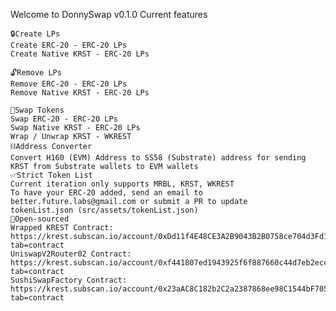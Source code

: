 Welcome to DonnySwap v0.1.0
Current features

    🔒Create LPs
    Create ERC-20 - ERC-20 LPs
    Create Native KRST - ERC-20 LPs

    🔓Remove LPs
    Remove ERC-20 - ERC-20 LPs
    Remove Native KRST - ERC-20 LPs

    🔁Swap Tokens
    Swap ERC-20 - ERC-20 LPs
    Swap Native KRST - ERC-20 LPs
    Wrap / Unwrap KRST - WKREST
    ⛓Address Converter
    Convert H160 (EVM) Address to SS58 (Substrate) address for sending KRST from Substrate wallets to EVM wallets
    ✅Strict Token List
    Current iteration only supports MRBL, KRST, WKREST
    To have your ERC-20 added, send an email to 
    better.future.labs@gmail.com or submit a PR to update
    tokenList.json (src/assets/tokenList.json)
    📖Open-sourced
    Wrapped KREST Contract: https://krest.subscan.io/account/0xDd11f4E48CE3A2B9043B2B0758ce704d3Fd191dc?tab=contract
    UniswapV2Router02 Contract: https://krest.subscan.io/account/0xf441807ed1943925f6f887660c44d7eb2ecc17c2?tab=contract
    SushiSwapFactory Contract: https://krest.subscan.io/account/0x23aAC8C182b2C2a2387868ee98C1544bF705c097?tab=contract